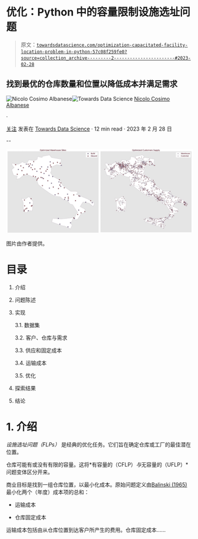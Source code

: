 # 优化：Python 中的容量限制设施选址问题

> 原文：[`towardsdatascience.com/optimization-capacitated-facility-location-problem-in-python-57c08f259fe0?source=collection_archive---------2-----------------------#2023-02-28`](https://towardsdatascience.com/optimization-capacitated-facility-location-problem-in-python-57c08f259fe0?source=collection_archive---------2-----------------------#2023-02-28)

## 找到最优的仓库数量和位置以降低成本并满足需求

[](https://nicolo-albanese.medium.com/?source=post_page-----57c08f259fe0--------------------------------)![Nicolo Cosimo Albanese](https://nicolo-albanese.medium.com/?source=post_page-----57c08f259fe0--------------------------------)[](https://towardsdatascience.com/?source=post_page-----57c08f259fe0--------------------------------)![Towards Data Science](https://towardsdatascience.com/?source=post_page-----57c08f259fe0--------------------------------) [Nicolo Cosimo Albanese](https://nicolo-albanese.medium.com/?source=post_page-----57c08f259fe0--------------------------------)

·

[关注](https://medium.com/m/signin?actionUrl=https%3A%2F%2Fmedium.com%2F_%2Fsubscribe%2Fuser%2F7430df412ec&operation=register&redirect=https%3A%2F%2Ftowardsdatascience.com%2Foptimization-capacitated-facility-location-problem-in-python-57c08f259fe0&user=Nicolo+Cosimo+Albanese&userId=7430df412ec&source=post_page-7430df412ec----57c08f259fe0---------------------post_header-----------) 发表在 [Towards Data Science](https://towardsdatascience.com/?source=post_page-----57c08f259fe0--------------------------------) · 12 min read · 2023 年 2 月 28 日[](https://medium.com/m/signin?actionUrl=https%3A%2F%2Fmedium.com%2F_%2Fvote%2Ftowards-data-science%2F57c08f259fe0&operation=register&redirect=https%3A%2F%2Ftowardsdatascience.com%2Foptimization-capacitated-facility-location-problem-in-python-57c08f259fe0&user=Nicolo+Cosimo+Albanese&userId=7430df412ec&source=-----57c08f259fe0---------------------clap_footer-----------)

--

[](https://medium.com/m/signin?actionUrl=https%3A%2F%2Fmedium.com%2F_%2Fbookmark%2Fp%2F57c08f259fe0&operation=register&redirect=https%3A%2F%2Ftowardsdatascience.com%2Foptimization-capacitated-facility-location-problem-in-python-57c08f259fe0&source=-----57c08f259fe0---------------------bookmark_footer-----------)![](img/cfab4658e033226dcba6aac3728625d1.png)

图片由作者提供。

# 目录

1.  介绍

1.  问题陈述

1.  实现

    3.1\. 数据集

    3.2\. 客户、仓库与需求

    3.3\. 供应和固定成本

    3.4\. 运输成本

    3.5\. 优化

1.  探索结果

1.  结论

# 1\. 介绍

*设施选址问题（FLPs）* 是经典的优化任务。它们旨在确定仓库或工厂的最佳潜在位置。

仓库可能有或没有有限的容量。这将*有容量的（CFLP）*与*无容量的（UFLP）*问题变体区分开来。

商业目标是找到一组仓库位置，以最小化成本。原始问题定义由[Balinski (1965)](https://doi.org/10.1287/mnsc.12.3.253) 最小化两个（年度）成本项的总和：

+   运输成本

+   仓库固定成本

运输成本包括由从仓库位置到达客户所产生的费用。仓库固定成本……
